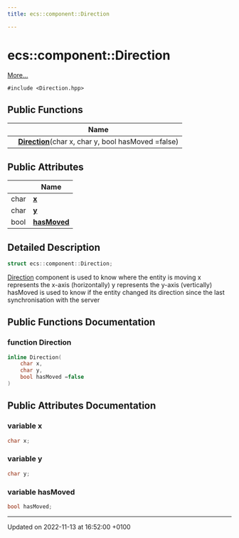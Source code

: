 ```yaml
---
title: ecs::component::Direction

---
```


# ecs::component::Direction



 [More...](#detailed-description)


`#include <Direction.hpp>`

## Public Functions

|                | Name           |
| -------------- | -------------- |
| | **[Direction](Classes/structecs_1_1component_1_1_direction.md#function-direction)**(char x, char y, bool hasMoved =false) |

## Public Attributes

|                | Name           |
| -------------- | -------------- |
| char | **[x](Classes/structecs_1_1component_1_1_direction.md#variable-x)**  |
| char | **[y](Classes/structecs_1_1component_1_1_direction.md#variable-y)**  |
| bool | **[hasMoved](Classes/structecs_1_1component_1_1_direction.md#variable-hasmoved)**  |

## Detailed Description

```cpp
struct ecs::component::Direction;
```


[Direction](Classes/structecs_1_1component_1_1_direction.md) component is used to know where the entity is moving x represents the x-axis (horizontally) y represents the y-axis (vertically) hasMoved is used to know if the entity changed its direction since the last synchronisation with the server 

## Public Functions Documentation

### function Direction

```cpp
inline Direction(
    char x,
    char y,
    bool hasMoved =false
)
```


## Public Attributes Documentation

### variable x

```cpp
char x;
```


### variable y

```cpp
char y;
```


### variable hasMoved

```cpp
bool hasMoved;
```


-------------------------------

Updated on 2022-11-13 at 16:52:00 +0100